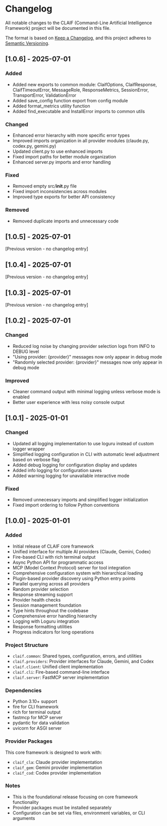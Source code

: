 # Changelog

All notable changes to the CLAIF (Command-Line Artificial Intelligence Framework) project will be documented in this file.

The format is based on [Keep a Changelog](https://keepachangelog.com/en/1.0.0/),
and this project adheres to [Semantic Versioning](https://semver.org/spec/v2.0.0.html).

## [1.0.6] - 2025-07-01

### Added
- Added new exports to common module: ClaifOptions, ClaifResponse, ClaifTimeoutError, MessageRole, ResponseMetrics, SessionError, TransportError, ValidationError
- Added save_config function export from config module
- Added format_metrics utility function
- Added find_executable and InstallError imports to common utils

### Changed
- Enhanced error hierarchy with more specific error types
- Improved imports organization in all provider modules (claude.py, codex.py, gemini.py)
- Updated client.py to use enhanced imports
- Fixed import paths for better module organization
- Enhanced server.py imports and error handling

### Fixed
- Removed empty src/__init__.py file
- Fixed import inconsistencies across modules
- Improved type exports for better API consistency

### Removed
- Removed duplicate imports and unnecessary code

## [1.0.5] - 2025-07-01

[Previous version - no changelog entry]

## [1.0.4] - 2025-07-01

[Previous version - no changelog entry]

## [1.0.3] - 2025-07-01

[Previous version - no changelog entry]

## [1.0.2] - 2025-07-01

### Changed
- Reduced log noise by changing provider selection logs from INFO to DEBUG level
- "Using provider: {provider}" messages now only appear in debug mode
- "Randomly selected provider: {provider}" messages now only appear in debug mode

### Improved
- Cleaner command output with minimal logging unless verbose mode is enabled
- Better user experience with less noisy console output

## [1.0.1] - 2025-01-01

### Changed
- Updated all logging implementation to use loguru instead of custom logger wrapper
- Simplified logging configuration in CLI with automatic level adjustment based on verbose flag
- Added debug logging for configuration display and updates
- Added info logging for configuration saves
- Added warning logging for unavailable interactive mode

### Fixed
- Removed unnecessary imports and simplified logger initialization
- Fixed import ordering to follow Python conventions

## [1.0.0] - 2025-01-01

### Added
- Initial release of CLAIF core framework
- Unified interface for multiple AI providers (Claude, Gemini, Codex)
- Fire-based CLI with rich terminal output
- Async Python API for programmatic access
- MCP (Model Context Protocol) server for tool integration
- Comprehensive configuration system with hierarchical loading
- Plugin-based provider discovery using Python entry points
- Parallel querying across all providers
- Random provider selection
- Response streaming support
- Provider health checks
- Session management foundation
- Type hints throughout the codebase
- Comprehensive error handling hierarchy
- Logging with Loguru integration
- Response formatting utilities
- Progress indicators for long operations

### Project Structure
- `claif.common`: Shared types, configuration, errors, and utilities
- `claif.providers`: Provider interfaces for Claude, Gemini, and Codex
- `claif.client`: Unified client implementation
- `claif.cli`: Fire-based command-line interface
- `claif.server`: FastMCP server implementation

### Dependencies
- Python 3.10+ support
- fire for CLI framework
- rich for terminal output
- fastmcp for MCP server
- pydantic for data validation
- uvicorn for ASGI server

### Provider Packages
This core framework is designed to work with:
- `claif_cla`: Claude provider implementation
- `claif_gem`: Gemini provider implementation
- `claif_cod`: Codex provider implementation

### Notes
- This is the foundational release focusing on core framework functionality
- Provider packages must be installed separately
- Configuration can be set via files, environment variables, or CLI arguments